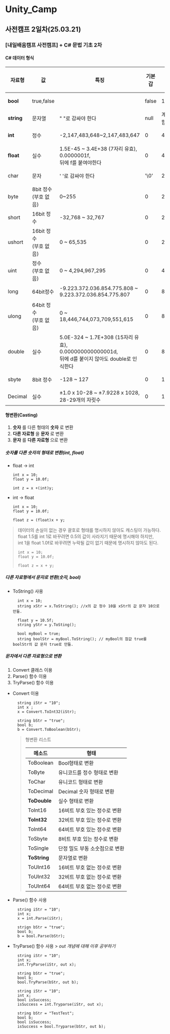 # Unity_Camp

## 사전캠프 2일차(25.03.21)

### [내일배움캠프 사전캠프] + C# 문법 기초 2차
#### C# 데이터 형식
자료형|값|특징|기본갑|크기|중요도
-|-|-|-|-|-
__bool__|true,false||false|1byte|중요
__string__|문자열|" "로 감싸야 한다|null|계속 변함|중요
__int__|정수|-2,147,483,648~2,147,483,647|0|4byte|중요
__float__|실수|1.5E-45 ~ 3.4E+38 (7자리 유효),<br>0.0000001f,<br>뒤에 f를 붙여야한다|0|4byte|중요
char|문자|' '로 감싸야 한다|'\0'|2byte|참고
byte|8bit 정수<br>(부호 없음)|0~255|0|2byte|참고
short|16bit 정수|-32,768 ~ 32,767|0|2byte|참고
ushort|16bit 정수<br>(부호 없음)|0 ~ 65,535|0|2byte|참고
uint|정수<br>(부호 없음)|0 ~ 4,294,967,295|0|4byte|참고
long|64bit정수|-9.223.372.036.854.775.808 ~ 9.223.372.036.854.775.807|0|8byte|참고
ulong|64bit 정수<br>(부호 없음)|0 ~ 18,446,744,073,709,551,615|0|8byte|참고
double|실수|5.0E-324 ~ 1.7E+308 (15자리 유효),<br>0.000000000000001d,<br>뒤에 d를 붙이지 않아도 double로 인식한다|0|8byte|참고
sbyte|8bit 정수|-128 ~ 127|0|1byte|기타
Decimal|실수|±1.0 x 10-28 ~ ±7.9228 x 1028,<br>28-29개의 자릿수|0|16byte|기타

#### 형변환(Casting)
1. __숫자__ 를 다른 형태의 __숫자__ 로 변환
2. __다른 자료형__ 을 __문자__ 로 변환
3. __문자__ 를 __다른 자료형__ 으로 변환

##### 숫자를 다른 숫자의 형태로 변환(int, float)

  * float → int <br>
  
        int x = 10;   
        float y = 10.0f;
     
        int z = x +(int)y;

  * int → float <br>
  
        int x = 10;   
        float y = 10.0f;
   
        float z = (float)x + y;

> 데이터의 손실이 없는 경우 괄호로 형태를 명시하지 않아도 캐스팅이 가능하다.<br>
> float 1.5를 int 1로 바꾸려면 0.5의 값이 사라지기 때문에 명시해야 하지만,<br> int 1을 float 1.0f로 바꾸려면 누락될 값이 없기 때문에 명시하지 않아도 된다.
> 
>     int x = 10;
>     float y = 10.0f;
>     
>     float z = x + y;
    
##### 다른 자료형에서 문자로 변환(숫자, bool)
* ToString() 사용<br>

        int x = 10;
        string xStr = x.ToString(); //x의 값 정수 10을 xStr의 값 문자 10으로 만듦.

        float y = 10.5f;
        string yStr = y.ToSting();

        bool myBool = true;
        string boolStr = myBool.ToString(); // myBool의 참값 true를 boolStr의 값 문자 true로 만듦.

##### 문자에서 다른 자료형으로 변환
1. Convert 클래스 이용
2. Parse() 함수 이용
3. TryParse() 함수 이용

* Convert 이용
  
        string iStr = "10";
        int x ;
        x = Convert.ToInt32(iStr);

        string bStr = "true";
        bool b;
        b = Convert.ToBoolean(bStr);

  >형변환 리스트
  >
  >메소드|형태
  >|-|-|
  >ToBoolean|Bool형태로 변환
  >ToByte|유니코드를 정수 형태로 변환
  >ToChar|유니코드 형태로 변환
  >ToDecimal|Decimal 숫자 형태로 변환
  >__ToDouble__|실수 형태로 변환
  >ToInt16|16비트 부호 있는 정수로 변환
  >__ToInt32__|32비트 부호 있는 정수로 변환
  >ToInt64|64비트 부호 있는 정수로 변환
  >ToSbyte|8비트 부호 있는 정수로 변환
  >ToSingle|단정 밀도 부동 소숫점으로 변환
  >__ToString__|문자열로 변환
  >ToUInt16|16비트 부호 없는 정수로 변환
  >ToUInt32|32비트 부호 없는 정수로 변환
  >ToUInt64|64비트 부호 없는 정수로 변환
 

* Parse() 함수 사용

        string iStr = "10";
        int x;
        x = int.Parse(iStr);

        strign bStr = "true";
        bool b;
        b = bool.Parse(bStr);

* TryParse() 함수 사용 > *out 개념에 대해 이후 공부하기*

        string iStr = "10";
        int x;
        int.TryParse(iStr, out x);

        string bStr = "true";
        bool b;
        bool.TryParse(bStr, out b);

        string iStr = "10";
        int x;
        bool isSuccess;
        isSuccess = int.Tryparse(iStr, out x);
        
        string bStr = "TestTest";
        bool b;
        bool isSuccess;
        isSuccess = bool.Tryparse(bStr, out b);
